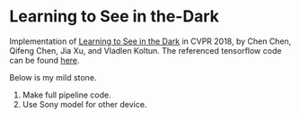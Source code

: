 # Learning to See in the-Dark

Implementation of [Learning to See in the Dark](http://cchen156.web.engr.illinois.edu/paper/18CVPR_SID.pdf) in CVPR 2018, by Chen Chen, Qifeng Chen, Jia Xu, and Vladlen Koltun.
The referenced tensorflow code can be found [here](https://github.com/cchen156/Learning-to-See-in-the-Dark).

Below is my mild stone.
1. Make full pipeline code.
2. Use Sony model for other device.
